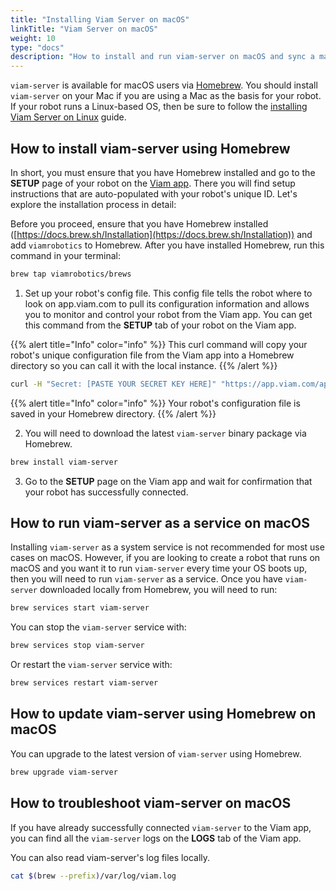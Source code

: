 ```yaml
---
title: "Installing Viam Server on macOS"
linkTitle: "Viam Server on macOS"
weight: 10
type: "docs"
description: "How to install and run viam-server on macOS and sync a machine with the Viam app ([https://app.viam.com](https://app.viam.com))"
---
```

`viam-server` is available for macOS users via [Homebrew](https://docs.brew.sh).
You should install `viam-server` on your Mac if you are using a Mac as the basis for your robot.
If your robot runs a Linux-based OS, then be sure to follow the [installing Viam Server on Linux](../linux-install/) guide.

## How to install viam-server using Homebrew

In short, you must ensure that you have Homebrew installed and go to the **SETUP** page of your robot on the [Viam app](https://app.viam.com). There you will find setup instructions that are auto-populated with your robot's unique ID. Let's explore the installation process in detail:

Before you proceed, ensure that you have Homebrew installed ([https://docs.brew.sh/Installation](https://docs.brew.sh/Installation)) and add `viamrobotics` to Homebrew. After you have installed Homebrew, run this command in your terminal:

```bash
brew tap viamrobotics/brews
```

1.  Set up your robot's config file. This config file tells the robot where to look on app.viam.com to pull its configuration information and allows you to monitor and control your robot from the Viam app.
You can get this command from the **SETUP** tab of your robot on the Viam app.

{{% alert title="Info" color="info" %}}
This curl command will copy your robot's unique configuration file from the Viam app into a Homebrew directory so you can call it with the local instance.
{{% /alert %}}

```bash
curl -H "Secret: [PASTE YOUR SECRET KEY HERE]" "https://app.viam.com/api/json1/config?id=[PASTE YOUR ID HERE]&client=true" -o "$(brew --prefix)/etc/viam.json"
```

{{% alert title="Info" color="info" %}}
Your robot's configuration file is saved in your Homebrew directory.
{{% /alert %}}

2.  You will need to download the latest `viam-server` binary package via Homebrew.

```bash
brew install viam-server
```

3.  Go to the **SETUP** page on the Viam app and wait for confirmation that your robot has successfully connected.

## How to run viam-server as a service on macOS

Installing `viam-server` as a system service is not recommended for most use cases on macOS.
However, if you are looking to create a robot that runs on macOS and you want it to run `viam-server` every time your OS boots up, then you will need to run `viam-server` as a service.
Once you have `viam-server` downloaded locally from Homebrew, you will need to run:

```bash
brew services start viam-server
```

You can stop the `viam-server` service with:

```bash
brew services stop viam-server
```

Or restart the `viam-server` service with:

```bash
brew services restart viam-server
```

## How to update viam-server using Homebrew on macOS

You can upgrade to the latest version of `viam-server` using Homebrew.

```bash
brew upgrade viam-server
```

## How to troubleshoot viam-server on macOS

If you have already successfully connected `viam-server` to the Viam app, you can find all the `viam-server` logs on the **LOGS** tab of the Viam app.

You can also read viam-server's log files locally.

```bash
cat $(brew --prefix)/var/log/viam.log
```
